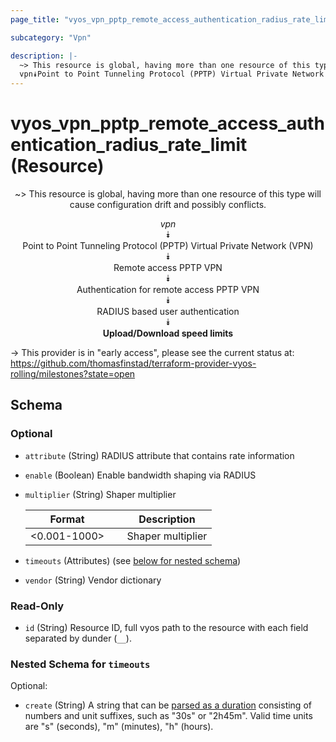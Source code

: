 ```yaml
---
page_title: "vyos_vpn_pptp_remote_access_authentication_radius_rate_limit Resource - vyos"

subcategory: "Vpn"

description: |- 
  ~> This resource is global, having more than one resource of this type will cause configuration drift and possibly conflicts.
  vpn⯯Point to Point Tunneling Protocol (PPTP) Virtual Private Network (VPN)⯯Remote access PPTP VPN⯯Authentication for remote access PPTP VPN⯯RADIUS based user authentication⯯Upload/Download speed limits
---
```


# vyos_vpn_pptp_remote_access_authentication_radius_rate_limit (Resource)
<center>

~> This resource is global, having more than one resource of this type will cause configuration drift and possibly conflicts.

*vpn*  
⯯  
Point to Point Tunneling Protocol (PPTP) Virtual Private Network (VPN)  
⯯  
Remote access PPTP VPN  
⯯  
Authentication for remote access PPTP VPN  
⯯  
RADIUS based user authentication  
⯯  
**Upload/Download speed limits**


</center>

-> This provider is in "early access", please see the current status at: https://github.com/thomasfinstad/terraform-provider-vyos-rolling/milestones?state=open

## Schema

### Optional

- `attribute` (String) RADIUS attribute that contains rate information
- `enable` (Boolean) Enable bandwidth shaping via RADIUS
- `multiplier` (String) Shaper multiplier

    |Format        &emsp;|Description        |
    |----------------|---------------------|
    |&lt;0.001-1000&gt;  &emsp;|Shaper multiplier  |
- `timeouts` (Attributes) (see [below for nested schema](#nestedatt--timeouts))
- `vendor` (String) Vendor dictionary

### Read-Only

- `id` (String) Resource ID, full vyos path to the resource with each field separated by dunder (`__`).

<a id="nestedatt--timeouts"></a>
### Nested Schema for `timeouts`

Optional:

- `create` (String) A string that can be [parsed as a duration](https://pkg.go.dev/time#ParseDuration) consisting of numbers and unit suffixes, such as &#34;30s&#34; or &#34;2h45m&#34;. Valid time units are &#34;s&#34; (seconds), &#34;m&#34; (minutes), &#34;h&#34; (hours).  
